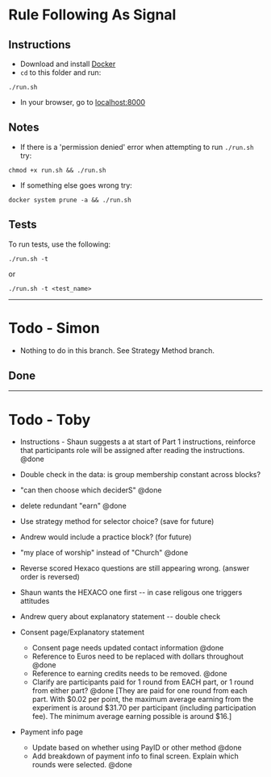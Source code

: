 # Rule Following As Signal

## Instructions

- Download and install [Docker](https://www.docker.com/products/docker-desktop/)
- `cd` to this folder and run:
```
./run.sh
```
- In your browser, go to [localhost:8000](http://localhost:8000)

## Notes

- If there is a 'permission denied' error when attempting to run `./run.sh` try:
```
chmod +x run.sh && ./run.sh
```
- If something else goes wrong try:
```
docker system prune -a && ./run.sh
```

## Tests

To run tests, use the following:
```
./run.sh -t
```
or
```
./run.sh -t <test_name>
```

---

# Todo - Simon

- Nothing to do in this branch. See Strategy Method branch.

## Done

---

# Todo - Toby

- Instructions - Shaun suggests a at start of Part 1 instructions, reinforce that participants role will be assigned after reading the instructions. @done

- Double check in the data: is group membership constant across blocks?
- "can then choose which deciderS" @done
- delete redundant "earn" @done
- Use strategy method for selector choice? (save for future)
- Andrew would include a practice block? (for future)
- "my place of worship" instead of "Church" @done
- Reverse scored Hexaco questions are still appearing wrong. (answer order is reversed)
- Shaun wants the HEXACO one first -- in case religous one triggers attitudes
- Andrew query about explanatory statement -- double check

- Consent page/Explanatory statement
	- Consent page needs updated contact information @done
	- Reference to Euros need to be replaced with dollars throughout @done
	- Reference to earning credits needs to be removed. @done
	- Clarify are participants paid for 1 round from EACH part, or 1 round from either part? @done [They are paid for one round from each part. With $0.02 per point, the maximum average earning from the experiment is around $31.70 per participant (including participation fee). The minimum average earning possible is around $16.]
- Payment info page
	- Update based on whether using PayID or other method @done
	- Add breakdown of payment info to final screen. Explain which rounds were selected. @done